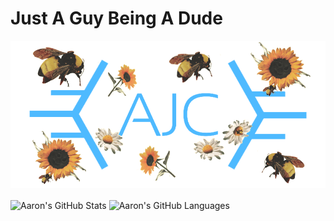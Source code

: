 # Just A Guy Being A Dude

![alt text](logo.png)

<p align="left">
    <img align="center" height="175" alt="Aaron's GitHub Stats" src="https://github-readme-stats.vercel.app/api?username=AaronCohen21&theme=github_dark&show_icons=true&count_private=true&include_all_commits=true">
    <img align="center" height="175" alt="Aaron's GitHub Languages" src="https://github-readme-stats.vercel.app/api/top-langs/?username=AaronCohen21&layout=compact&theme=github_dark">
</p>